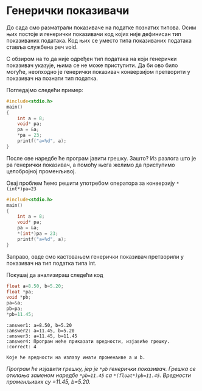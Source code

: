 # Генерички показивачи

До сада смо разматрали показиваче на податке познатих типова. Осим њих постоје
и генерички показивачи код којих није дефинисан тип показиваних података. Код
њих се уместо типа показиваних података ставља службена реч void.

С обзиром на то да  није одређен тип података на који генерички показивач указује,
њима се не може приступити. Да би ово било могуће, неопходно је генерички показивач
конверзијом претворити у показивач на познати тип податка.

Погледајмо следећи пример:

```c
#include<stdio.h>
main()
{
	int a = 8;
	void* pa;
	pa = &a;
	*pa = 23;
	printf("a=%d", a);
}
```

После ове наредбе ће програм јавити грешку. Зашто? Из разлога што је pа генерички
показивач, а помоћу њега желимо да приступимо целобројној променљивој.

Овај проблем ћемо решити употребом оператора за конверзију `*(int*)pa=23`

```c
#include<stdio.h>
main()
{
	int a = 8;
	void* pa;
	pa = &a;
	*(int*)pa = 23;
	printf("a=%d", a);
}
```

Заправо, овде смо кастовањем генерички показивач претворили у показивач на тип податка
типа int.

Покушај да анализираш следећи код

```c
float a=8.50, b=5.20;
float *pa;
void *pb;
pa=&a;
pb=pa;
*pb=11.45;
```

```{mchoice}
:answer1: а=8.50, b=5.20
:answer2: а=11.45, b=5.20
:answer3: а=11.45, b=11.45
:answer4: Програм неће приказати вредности, изјавиће грешку.
:correct: 4

Које ће вредности на излазу имати променљиве a и b.
```

*Програм ће изјавити грешку, јер је `*pb` генерички показивач. Грешка
се отклања заменом наредбе `*pb=11.45` са `*(float*)pb=11.45`. Вредности
променљивих су =11.45, b=5.20.*
